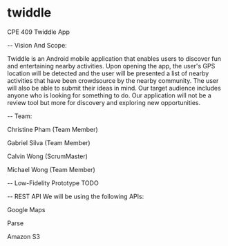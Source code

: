 # twiddle
CPE 409 Twiddle App

-- Vision And Scope:

Twiddle is an Android mobile application that enables users to discover fun and entertaining nearby activities. Upon opening the app, the user's GPS location will be detected and the user will be presented a list of nearby activities that have been crowdsource by the nearby community. The user will also be able to submit their ideas in mind. Our target audience includes anyone who is looking for something to do. Our application will not be a review tool but more for discovery and exploring new opportunities.


-- Team:

Christine Pham (Team Member)

Gabriel Silva (Team Member)

Calvin Wong (ScrumMaster)

Michael Wong (Team Member)

-- Low-Fidelity Prototype
TODO

-- REST API
We will be using the following APIs:

Google Maps

Parse

Amazon S3

